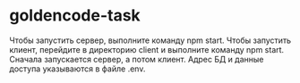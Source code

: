 # goldencode-task

Чтобы запустить сервер, выполните команду npm start.
Чтобы запустить клиент, перейдите в директорию client и выполните команду npm start.
Сначала запускается сервер, а потом клиент.
Адрес БД и данные доступа указываются в файле .env.
